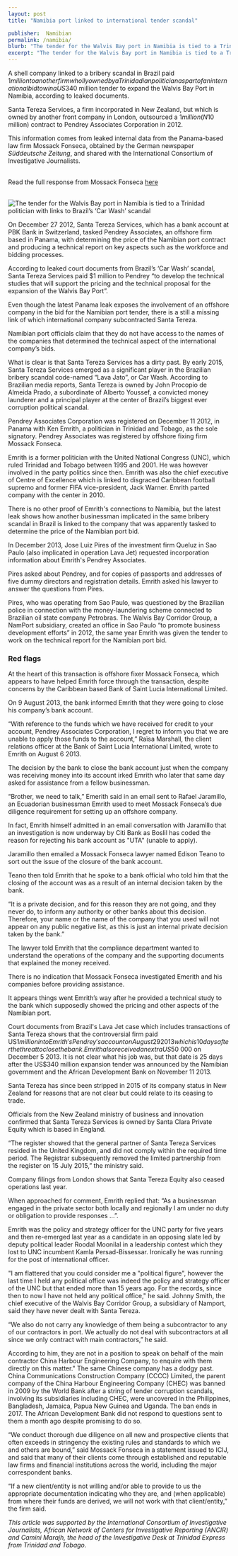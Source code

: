 ```yaml
---
layout: post
title: "Namibia port linked to international tender scandal"

publisher:  Namibian
permalink: /namibia/
blurb: "The tender for the Walvis Bay port in Namibia is tied to a Trinidad politician with links to Brazil’s ‘Car Wash’ scandal, writes SHINOVENE IMMANUEL."
excerpt: "The tender for the Walvis Bay port in Namibia is tied to a Trinidad politician with links to Brazil’s ‘Car Wash’ scandal, writes SHINOVENE IMMANUEL."
---
```


A shell company linked to a bribery scandal in Brazil paid $1 million to another firm wholly owned by a Trinidadian politician as part of an international bid to win a US$340 million tender to expand the Walvis Bay Port in Namibia, according to leaked documents.

Santa Tereza Services, a firm incorporated in New Zealand, but which is owned by another front company in London, outsourced a $1 million (N$10 million) contract to Pendrey Associates Corporation in 2012.

This information comes from leaked internal data from the Panama-based law firm Mossack Fonseca, obtained by the German newspaper *Süddeutsche Zeitung*, and shared with the International Consortium of Investigative Journalists.

<br/>
<div class="panel panel-default">
  <div class="panel-heading">
  Read the full response from Mossack Fonseca <a href="https://sourceafrica.net/documents/***REMOVED***.html" target="_blank">here</a>
  </div>
</div>
<br/>

![The tender for the Walvis Bay port in Namibia is tied to a Trinidad politician with links to Brazil’s ‘Car Wash’ scandal](/img/namport.png)

On December 27 2012, Santa Tereza Services, which has a bank account at PBK Bank in Switzerland, tasked Pendrey Associates, an offshore firm based in Panama, with determining the price of the Namibian port contract and producing a technical report on key aspects such as the workforce and bidding processes.

According to leaked court documents from Brazil’s ‘Car Wash’ scandal, Santa Tereza Services paid $1 million to Pendrey “to develop the technical studies that will support the pricing and the technical proposal for the expansion of the Walvis Bay Port”.

Even though the latest Panama leak exposes the involvement of an offshore company in the bid for the Namibian port tender, there is a still a missing link of which international company subcontracted Santa Tereza.

Namibian port officials claim that they do not have access to the names of the companies that determined the technical aspect of the international company’s bids.

What is clear is that Santa Tereza Services has a dirty past. By early 2015, Santa Tereza Services emerged as a significant player in the Brazilian bribery scandal code-named “Lava Jato”, or Car Wash. According to Brazilian media reports, Santa Tereza is owned by John Procopio de Almeida Prado, a subordinate of Alberto Youssef, a convicted money launderer and a principal player at the center of Brazil’s biggest ever corruption political scandal.

Pendrey Associates Corporation was registered on December 11 2012, in Panama with Ken Emrith, a  politician in Trinidad and Tobago, as the sole signatory. Pendrey Associates was registered by offshore fixing firm Mossack Fonseca.

Emrith is a former politician with the United National Congress (UNC), which ruled Trinidad and Tobago between 1995 and 2001. He was however involved in the party politics since then.
Emrith was also the chief executive of Centre of Excellence which is linked to disgraced Caribbean football supremo and former FIFA vice-president, Jack Warner. Emrith parted company with the center in 2010.

There is no other proof of Emrith's connections to Namibia, but the latest leak shows how another businessman implicated in the same bribery scandal in Brazil is linked to the company that was apparently tasked to determine the price of the Namibian port bid.

In December 2013, Jose Luiz Pires of the investment firm Queluz in Sao Paulo (also implicated in operation Lava Jet) requested incorporation information about Emrith's Pendrey Associates.

Pires asked about Pendrey, and for copies of passports and addresses of five dummy directors and registration details. Emrith asked his lawyer to answer the questions from Pires.

Pires, who was operating from Sao Paulo, was questioned by the Brazilian police in connection with the money-laundering scheme connected to Brazilian oil state company Petrobras.
The Walvis Bay Corridor Group, a NamPort subsidiary, created an office in Sao Paulo “to promote business development efforts” in 2012, the same year Emrith was given the tender to work on the technical report for the Namibian port bid.

### Red flags

At the heart of this transaction is offshore fixer Mossack Fonseca, which appears to have helped Emrith force through the transaction, despite concerns by the Caribbean based Bank of Saint Lucia International Limited.

On 9 August 2013, the bank informed Emrith that they were going to close his company’s bank account.

“With reference to the funds which we have received for credit to your account, Pendrey Associates Corporation, I regret to inform you that we are unable to apply those funds to the account,” Raïsa Marshall, the client relations officer at the Bank of Saint Lucia International Limited, wrote to Emrith on August 6 2013.

The decision by the bank to close the bank account just when the company was receiving money into its account irked Emrith who later that same day asked for assistance from a fellow businessman.

“Brother, we need to talk,” Emerith said in an email sent to Rafael Jaramillo, an Ecuadorian businessman Emrith used to meet Mossack Fonseca’s due diligence requirement for setting up an offshore company.

In fact, Emrith himself admitted in an email conversation with Jaramillo that an investigation is now underway by Citi Bank as Boslil has coded the reason for rejecting his bank account as "UTA" (unable to apply).

Jaramillo then emailed a Mossack Fonseca lawyer named Edison Teano to sort out the issue of the closure of the bank account.

Teano then told Emrith that he spoke to a bank official who told him that the closing of the account was as a result of an internal decision taken by the bank.

“It is a private decision, and for this reason they are not going, and they never do, to inform any authority or other banks about this decision. Therefore, your name or the name of the company that you used will not appear on any public negative list, as this is just an internal private decision taken by the bank.”

The lawyer told Emrith that the compliance department wanted to understand the operations of the company and the supporting documents that explained the money received.

There is no indication that Mossack Fonseca investigated Emerith and his companies before providing assistance.

It appears things went Emrith’s way after he provided a technical study to the bank which supposedly showed the pricing and other aspects of the Namibian port.

Court documents from Brazil's Lava Jet case which includes transactions of Santa Tereza shows that the controversial firm paid US$1 million into Emrith's Pendrey's account on August 29 2013 which is 10 days after the threat to close the bank. Emrith also received an extra US$50 000 on December 5 2013. It is not clear what his job was, but that date is 25 days after the US$340 million expansion tender was announced by the Namibian government and the African Development Bank on November 11 2013.

Santa Tereza has since been stripped in 2015 of its company status in New Zealand for reasons that are not clear but could relate to its ceasing to trade.

Officials from the New Zealand ministry of business and innovation confirmed that Santa Tereza Services is owned by Santa Clara Private Equity which is based in England.

“The register showed that the general partner of Santa Tereza Services resided in the United Kingdom, and did not comply within the required time period. The Registrar subsequently removed the limited partnership from the register on 15 July 2015,” the ministry said.

Company filings from London shows that Santa Tereza Equity also ceased operations last year.

When approached for comment, Emrith replied that: “As a businessman engaged in the private sector both locally and regionally I am under no duty or obligation to provide responses …”.

Emrith was the policy and strategy officer for the UNC party for five years and then re-emerged last year as a candidate in an opposing slate led by deputy political leader Roodal Moonilal in a leadership contest which they lost to UNC incumbent Kamla Persad-Bissessar. Ironically he was running for the post of international officer.

"I am flattered that you could consider me a "political figure", however the last time I held any political office was indeed the policy and strategy officer of the UNC but that ended more than 15 years ago. For the records, since then to now I have not held any political office," he said.
Johnny Smith, the chief executive of the Walvis Bay Corridor Group, a subsidiary of Namport, said they have never dealt with Santa Tereza.

“We also do not carry any knowledge of them being a subcontractor to any of our contractors in port. We actually do not deal with subcontractors at all since we only contract with main contractors,” he said.

According to him, they are not in a position to speak on behalf of the main contractor China Harbour Engineering Company, to enquire with them directly on this matter." The same Chinese company has a dodgy past. China Communications Construction Company (CCCC) Limited, the parent company of the China Harbour Engineering Company (CHEC) was banned in 2009 by the World Bank after a string of tender corruption scandals, involving its subsidiaries including CHEC, were uncovered in the Philippines, Bangladesh, Jamaica, Papua New Guinea and Uganda. The ban ends in 2017. The African Development Bank did not respond to questions sent to them a month ago despite promising to do so.

“We conduct thorough due diligence on all new and prospective clients that often exceeds in stringency the existing rules and standards to which we and others are bound,” said Mossack Fonseca in a statement issued to ICIJ, and said that many of their clients come through established and reputable law firms and financial institutions across the world, including the major correspondent banks.

“If a new client/entity is not willing and/or able to provide to us the appropriate documentation indicating who they are, and (when applicable) from where their funds are derived, we will not work with that client/entity,” the firm said.


*This article was supported by the International Consortium of Investigative Journalists,  African Network of Centers for Investigative Reporting (ANCIR) and Camini Marajh, the head of the Investigative Desk at Trinidad Express from Trinidad and Tobago.*
